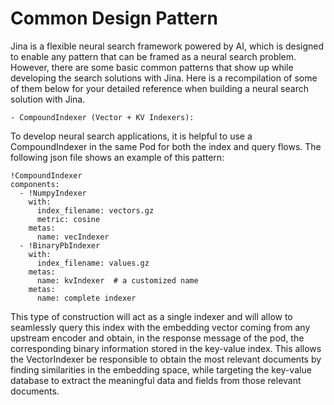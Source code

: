 # Common Design Pattern

Jina is a flexible neural search framework powered by AI, which is designed to enable any pattern that can be framed as a neural search problem. However, there are some basic common patterns that show up while developing the search solutions with Jina. Here is a recompilation of some of them below for your detailed reference when building a neural search solution with Jina.

`- CompoundIndexer (Vector + KV Indexers):`

To develop neural search applications, it is helpful to use a CompoundIndexer in the same Pod for both the index and query flows. The following json file shows an example of this pattern:

```
!CompoundIndexer
components:
  - !NumpyIndexer
    with:
      index_filename: vectors.gz
      metric: cosine
    metas:
      name: vecIndexer
  - !BinaryPbIndexer
    with:
      index_filename: values.gz
    metas:
      name: kvIndexer  # a customized name
    metas:
      name: complete indexer
```

This type of construction will act as a single indexer and will allow to seamlessly query this index with the embedding vector coming from any upstream encoder and obtain, in the response message of the pod, the corresponding binary information stored in the key-value index. This allows the VectorIndexer be responsible to obtain the most relevant documents by finding similarities in the embedding space, while targeting the key-value database to extract the meaningful data and fields from those relevant documents.
